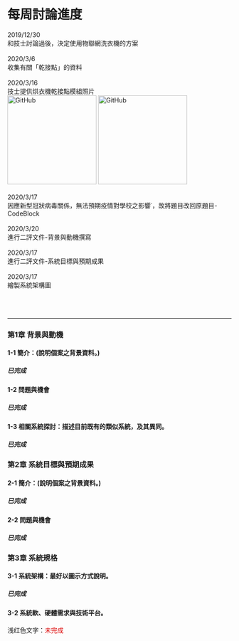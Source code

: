 # 每周討論進度
2019/12/30<br>
和技士討論過後，決定使用物聯網洗衣機的方案<br><br>
2020/3/6<br>
收集有關「乾接點」的資料<br><br>
2020/3/16<br>
技士提供烘衣機乾接點模組照片<br>
<img src="imgs/%E7%83%98%E8%A1%A3%E6%A9%9F%E4%B9%BE%E6%8E%A5%E9%BB%9E%E6%A8%A1%E7%B5%84-1.jpg" alt="GitHub" title="GitHub,Social Coding" width="200" height="200" />
<img src="imgs/%E7%83%98%E8%A1%A3%E6%A9%9F%E4%B9%BE%E6%8E%A5%E9%BB%9E%E6%A8%A1%E7%B5%84-2.jpg" alt="GitHub" title="GitHub,Social Coding" width="200" height="200" /><br><br>
2020/3/17<br>
因應新型冠狀病毒關係，無法預期疫情對學校之影響˙，故將題目改回原題目-CodeBlock<br><br>
2020/3/20<br>
進行二評文件-背景與動機撰寫<br><br>
2020/3/17<br>
進行二評文件-系統目標與預期成果<br><br>
2020/3/17<br>
繪製系統架構圖<br><br>
<br><br>
***
### 第1章 背景與動機
#### 1-1 簡介：(說明個案之背景資料。)
##### 已完成
#### 1-2 問題與機會
##### 已完成
#### 1-3 相關系統探討：描述目前既有的類似系統，及其異同。
##### 已完成
### 第2章 系統目標與預期成果
#### 2-1 簡介：(說明個案之背景資料。)
##### 已完成
#### 2-2 問題與機會
##### 已完成
### 第3章 系統規格
#### 3-1 系統架構：最好以圖示方式說明。
##### 已完成
#### 3-2 系統軟、硬體需求與技術平台。
浅红色文字：<font color="#dd0000">未完成</font><br /> 






